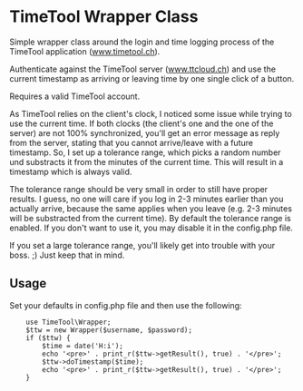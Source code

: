 # TimeTool Wrapper Class
Simple wrapper class around the login and time logging process of the TimeTool application (www.timetool.ch).

Authenticate against the TimeTool server (www.ttcloud.ch) and use the current timestamp as arriving or leaving time by one single click of a button.

Requires a valid TimeTool account.

As TimeTool relies on the client's clock, I noticed some issue while trying to use the current time. If both clocks (the client's one and the one of the server) are not 100% synchronized, you'll get an error message as reply from the server, stating that you cannot arrive/leave with a future timestamp. So, I set up a tolerance range, which picks a random number und substracts it from the minutes of the current time. This will result in a timestamp which is always valid.

The tolerance range should be very small in order to still have proper results. I guess, no one will care if you log in 2-3 minutes earlier than you actually arrive, because the same applies when you leave (e.g. 2-3 minutes will be substracted from the current time). By default the tolerance range is enabled. If you don't want to use it, you may disable it in the config.php file. 

If you set a large tolerance range, you'll likely get into trouble with your boss. ;) Just keep that in mind.

## Usage

Set your defaults in config.php file and then use the following:

```
	use TimeTool\Wrapper;
	$ttw = new Wrapper($username, $password);
	if ($ttw) {
		$time = date('H:i');
		echo '<pre>' . print_r($ttw->getResult(), true) . '</pre>';
		$ttw->doTimestamp($time);
		echo '<pre>' . print_r($ttw->getResult(), true) . '</pre>';
	}
```